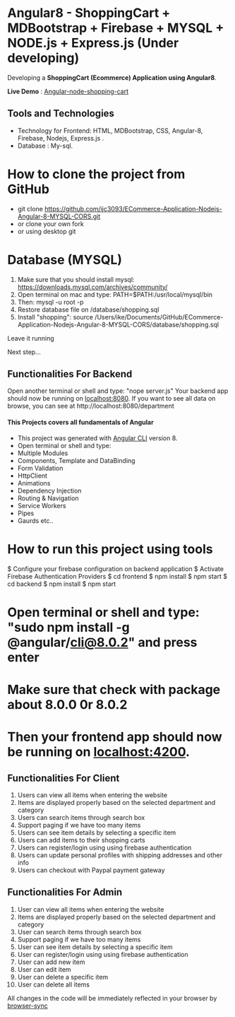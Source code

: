 # Angular8 - ShoppingCart + MDBootstrap + Firebase + MYSQL + NODE.js + Express.js (Under developing)

Developing a **ShoppingCart (Ecommerce) Application using Angular8**.

**Live Demo** : [Angular-node-shopping-cart](https://products-shop-900ac.firebaseapp.com/)

## Tools and Technologies
- Technology for Frontend: HTML, MDBootstrap, CSS, Angular-8, Firebase, Nodejs, Express.js .
- Database : My-sql. 

# How to clone the project from GitHub
- git clone https://github.com/ijc3093/ECommerce-Application-Nodejs-Angular-8-MYSQL-CORS.git 
- or clone your own fork 
- or using desktop git

# Database (MYSQL)
1. Make sure that you should install mysql: https://downloads.mysql.com/archives/community/
2. Open terminal on mac and type: PATH=$PATH:/usr/local/mysql/bin
3. Then: mysql -u root -p 
4. Restore database file on /database/shopping.sql
5. Install "shopping": source /Users/ike/Documents/GitHub/ECommerce-Application-Nodejs-Angular-8-MYSQL-CORS/database/shopping.sql

Leave it running

Next step...


## Functionalities For Backend
Open another terminal or shell and type: "nope server.js"
Your backend app should now be running on [localhost:8080](http://localhost:8080/).
If you want to see all data on browse, you can see at http://localhost:8080/department


#### This Projects covers all fundamentals of Angular
- This project was generated with [Angular CLI](https://github.com/angular/angular-cli) version 8.
- Open terminal or shell and type: 
- Multiple Modules
- Components, Template and DataBinding
- Form Validation
- HttpClient
- Animations
- Dependency Injection
- Routing & Navigation
- Service Workers
- Pipes
- Gaurds etc..

# How to run this project using tools
$ Configure your firebase configuration on backend application
$ Activate Firebase Authentication Providers
$ cd frontend
$ npm install
$ npm start
$ cd backend
$ npm install
$ npm start


# Open terminal or shell and type: "sudo npm install -g @angular/cli@8.0.2" and press enter 
# Make sure that check with package about 8.0.0 0r 8.0.2
# Then your frontend app should now be running on [localhost:4200](http://localhost:4200/).

## Functionalities For Client
1. Users can view all items when entering the website
2. Items are displayed properly based on the selected department and category
3. Users can search items through search box
4. Support paging if we have too many items
5. Users can see item details by selecting a specific item
6. Users can add items to their shopping carts
7. Users can register/login using using firebase authentication
8. Users can update personal profiles with shipping addresses and other info
9. Users can checkout with Paypal payment gateway



## Functionalities For Admin
1. User can view all items when entering the website
2. Items are displayed properly based on the selected department and category
3. User can search items through search box
4. Support paging if we have too many items
5. User can see item details by selecting a specific item
6. User can register/login using using firebase authentication
7. User can add new item
8. User can edit item
9. User can delete a specific item
10. User can delete all items

All changes in the code will be immediately reflected in your browser by [browser-sync](http://browsersync.io/)
